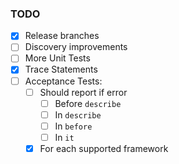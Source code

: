 ### TODO
- [x] Release branches
- [ ] Discovery improvements
- [ ] More Unit Tests
- [x] Trace Statements
- [ ] Acceptance Tests:
    - [ ] Should report if error
        - [ ] Before `describe`
        - [ ] In `describe`
        - [ ] In `before`
        - [ ] In `it`
    - [x] For each supported framework